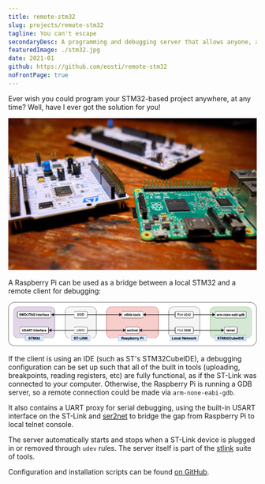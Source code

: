 ```yaml
---
title: remote-stm32
slug: projects/remote-stm32
tagline: You can't escape
secondaryDesc: A programming and debugging server that allows anyone, anywhere to prototype on an STM32
featuredImage: ./stm32.jpg
date: 2021-01
github: https://github.com/eosti/remote-stm32
noFrontPage: true
---
```


Ever wish you could program your STM32-based project anywhere, at any time?
Well, have I ever got the solution for you!

![STM32 + Raspberry Pi = remote debugging!](./stm32.jpg)

A Raspberry Pi can be used as a bridge between a local STM32 and a remote client for debugging: 

![Functional block diagram](block-diagram.png)

If the client is using an IDE (such as ST's STM32CubeIDE), a debugging configuration can be set up such that all of the built in tools (uploading, breakpoints, reading registers, etc) are fully functional, as if the ST-Link was connected to your computer.
Otherwise, the Raspberry Pi is running a GDB server, so a remote connection could be made via `arm-none-eabi-gdb`.

It also contains a UART proxy for serial debugging, using the built-in USART interface on the ST-Link and [ser2net](https://github.com/cminyard/ser2net) to bridge the gap from Raspberry Pi to local telnet console. 

The server automatically starts and stops when a ST-Link device is plugged in or removed through `udev` rules.
The server itself is part of the [stlink](https://github.com/stlink-org/stlink) suite of tools. 

Configuration and installation scripts can be found [on GitHub](https://github.com/eosti/remote-stm32).
